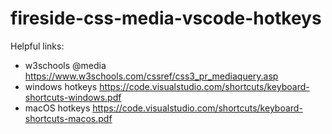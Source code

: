 # fireside-css-media-vscode-hotkeys
Helpful links:
  - w3schools @media https://www.w3schools.com/cssref/css3_pr_mediaquery.asp
  - windows hotkeys https://code.visualstudio.com/shortcuts/keyboard-shortcuts-windows.pdf
  - macOS hotkeys https://code.visualstudio.com/shortcuts/keyboard-shortcuts-macos.pdf
